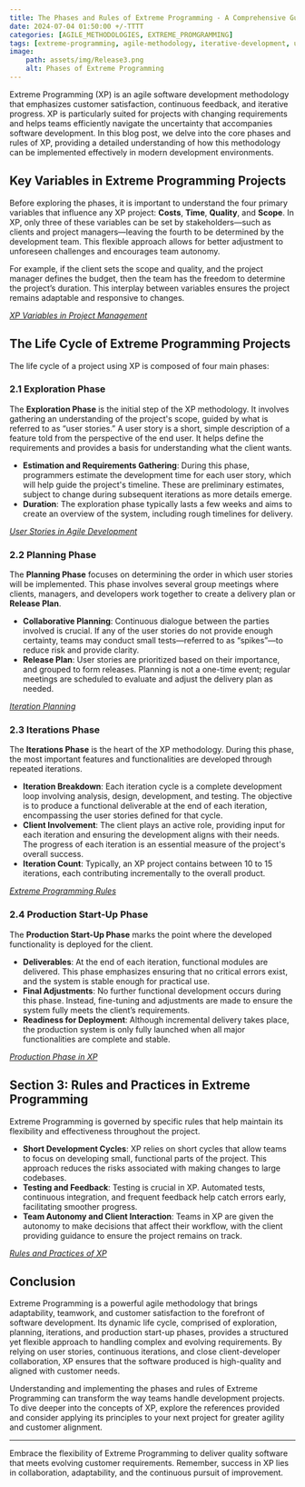 ```yaml
---
title: The Phases and Rules of Extreme Programming - A Comprehensive Guide 
date: 2024-07-04 01:50:00 +/-TTTT
categories: [AGILE_METHODOLOGIES, EXTREME_PROMGRAMMING]
tags: [extreme-programming, agile-methodology, iterative-development, user-stories, xp-phases, devops]
image:
    path: assets/img/Release3.png
    alt: Phases of Extreme Programming
---
```


Extreme Programming (XP) is an agile software development methodology that emphasizes customer satisfaction, continuous feedback, and iterative progress. XP is particularly suited for projects with changing requirements and helps teams efficiently navigate the uncertainty that accompanies software development. In this blog post, we delve into the core phases and rules of XP, providing a detailed understanding of how this methodology can be implemented effectively in modern development environments.

## Key Variables in Extreme Programming Projects

Before exploring the phases, it is important to understand the four primary variables that influence any XP project: **Costs**, **Time**, **Quality**, and **Scope**. In XP, only three of these variables can be set by stakeholders—such as clients and project managers—leaving the fourth to be determined by the development team. This flexible approach allows for better adjustment to unforeseen challenges and encourages team autonomy.

For example, if the client sets the scope and quality, and the project manager defines the budget, then the team has the freedom to determine the project’s duration. This interplay between variables ensures the project remains adaptable and responsive to changes.

*[XP Variables in Project Management](https://agilepm.wiki/dsdm-agile-project-framework/philosophy/project-variables/)*

## The Life Cycle of Extreme Programming Projects

The life cycle of a project using XP is composed of four main phases:

### **2.1 Exploration Phase**

The **Exploration Phase** is the initial step of the XP methodology. It involves gathering an understanding of the project's scope, guided by what is referred to as “user stories.” A user story is a short, simple description of a feature told from the perspective of the end user. It helps define the requirements and provides a basis for understanding what the client wants.

- **Estimation and Requirements Gathering**: During this phase, programmers estimate the development time for each user story, which will help guide the project's timeline. These are preliminary estimates, subject to change during subsequent iterations as more details emerge.
- **Duration**: The exploration phase typically lasts a few weeks and aims to create an overview of the system, including rough timelines for delivery.

*[User Stories in Agile Development](https://www.agilealliance.org/glossary/user-stories/)*

### **2.2 Planning Phase**

The **Planning Phase** focuses on determining the order in which user stories will be implemented. This phase involves several group meetings where clients, managers, and developers work together to create a delivery plan or **Release Plan**.

- **Collaborative Planning**: Continuous dialogue between the parties involved is crucial. If any of the user stories do not provide enough certainty, teams may conduct small tests—referred to as “spikes”—to reduce risk and provide clarity.
- **Release Plan**: User stories are prioritized based on their importance, and grouped to form releases. Planning is not a one-time event; regular meetings are scheduled to evaluate and adjust the delivery plan as needed.

*[Iteration Planning](https://www.extremeprogramming.org/rules/iterationplanning.html)*

### **2.3 Iterations Phase**

The **Iterations Phase** is the heart of the XP methodology. During this phase, the most important features and functionalities are developed through repeated iterations.

- **Iteration Breakdown**: Each iteration cycle is a complete development loop involving analysis, design, development, and testing. The objective is to produce a functional deliverable at the end of each iteration, encompassing the user stories defined for that cycle.
- **Client Involvement**: The client plays an active role, providing input for each iteration and ensuring the development aligns with their needs. The progress of each iteration is an essential measure of the project's overall success.
- **Iteration Count**: Typically, an XP project contains between 10 to 15 iterations, each contributing incrementally to the overall product.

*[Extreme Programming Rules](https://www.extremeprogramming.org/rules.html)*

### **2.4 Production Start-Up Phase**

The **Production Start-Up Phase** marks the point where the developed functionality is deployed for the client.

- **Deliverables**: At the end of each iteration, functional modules are delivered. This phase emphasizes ensuring that no critical errors exist, and the system is stable enough for practical use.
- **Final Adjustments**: No further functional development occurs during this phase. Instead, fine-tuning and adjustments are made to ensure the system fully meets the client’s requirements.
- **Readiness for Deployment**: Although incremental delivery takes place, the production system is only fully launched when all major functionalities are complete and stable.

*[Production Phase in XP](https://en.wikipedia.org/wiki/Extreme_programming)*

## Section 3: Rules and Practices in Extreme Programming

Extreme Programming is governed by specific rules that help maintain its flexibility and effectiveness throughout the project.

- **Short Development Cycles**: XP relies on short cycles that allow teams to focus on developing small, functional parts of the project. This approach reduces the risks associated with making changes to large codebases.
- **Testing and Feedback**: Testing is crucial in XP. Automated tests, continuous integration, and frequent feedback help catch errors early, facilitating smoother progress.
- **Team Autonomy and Client Interaction**: Teams in XP are given the autonomy to make decisions that affect their workflow, with the client providing guidance to ensure the project remains on track.

*[Rules and Practices of XP](http://www.extremeprogramming.org/rules.html)*

## Conclusion

Extreme Programming is a powerful agile methodology that brings adaptability, teamwork, and customer satisfaction to the forefront of software development. Its dynamic life cycle, comprised of exploration, planning, iterations, and production start-up phases, provides a structured yet flexible approach to handling complex and evolving requirements. By relying on user stories, continuous iterations, and close client-developer collaboration, XP ensures that the software produced is high-quality and aligned with customer needs.

Understanding and implementing the phases and rules of Extreme Programming can transform the way teams handle development projects. To dive deeper into the concepts of XP, explore the references provided and consider applying its principles to your next project for greater agility and customer alignment.

---

Embrace the flexibility of Extreme Programming to deliver quality software that meets evolving customer requirements. Remember, success in XP lies in collaboration, adaptability, and the continuous pursuit of improvement.